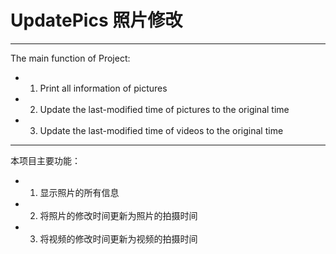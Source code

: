 # UpdatePics 照片修改
---
The main function of Project:
  * 1. Print all information of pictures
  * 2. Update the last-modified time of pictures to the original time
  * 3. Update the last-modified time of videos to the original time
---
本项目主要功能：
  * 1. 显示照片的所有信息
  * 2. 将照片的修改时间更新为照片的拍摄时间
  * 3. 将视频的修改时间更新为视频的拍摄时间
